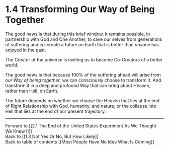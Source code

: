 # 1.4 Transforming Our Way of Being Together

The good news is that during this brief window, it remains possible, in partnership with God and One Another, to save our selves from generations of suffering and co-create a future on Earth that is better than *anyone* has enjoyed in the past. 

The Creator of the universe is inviting us to become Co-Creators of a better world. 

The good news is that because 100% of the suffering ahead will arise from *our Way of being together*, we can consciously choose to transform it. And transform it in a deep and profound Way that can bring about Heaven, rather than Hell, on Earth. 

The future depends on whether we choose the Heaven that lies at the end of Right Relationship with God, humanity, and nature, or the collapse into Hell that lies at the end of our present trajectory. 

___

Forward to [[2.1 The End of the United States Experiment As We Thought We Knew It]]  
Back to [[1.3 Not Yes Or No, But How Likely]]   
Back to table of contents [[Most People Have No Idea What Is Coming]]   